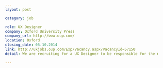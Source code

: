 ```yaml
---
layout: post

category: job

role: UX Designer
company: Oxford University Press
company_url: http://www.oup.com/
location: Oxford
closing_date: 05.10.2014
link: http://ukjobs.oup.com/Exp/Vacancy.aspx?VacancyId=57150
detail: We are recruiting for a UX Designer to be responsible for the management and implementation of digital design projects including websites, apps, and ebooks at Oxford University Press. For more details and to apply online please click the link below.

---
```

